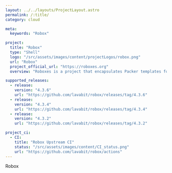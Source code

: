 ```yaml
---
layout: ../../layouts/ProjectLayout.astro
permalink: /:title/
category: cloud

meta:
  keywords: "Robox"

project:
  title: "Robox"
  type: "Shell"
  logo: "/src/assets/images/content/projectLogos/robox.png"
  url: "Robox"
  project_official_url: "https://roboxes.org"
  overview: "Roboxes is a project that encapsulates Packer templates for building base boxes suitable for use with Vagrant, Docker, or as generic open virtualization appliances. A subset of the templates are built and available from the Vagrant Cloud."

supported_releases:
  - release:
    version: "4.3.6"
    url: "https://github.com/lavabit/robox/releases/tag/4.3.6"
  - release:
    version: "4.3.4"
    url: "https://github.com/lavabit/robox/releases/tag/4.3.4"
  - release:
    version: "4.3.2"
    url: "https://github.com/lavabit/robox/releases/tag/4.3.2"

project_ci:
  - CI:
    title: "Robox Upstream CI"
    status: "/src/assets/images/content/CI_status.png"
    url: "https://github.com/lavabit/robox/actions"
---
```


<p>Robox</p>
